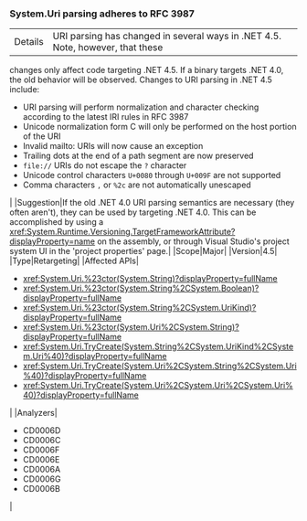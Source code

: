 ### System.Uri parsing adheres to RFC 3987

|   |   |
|---|---|
|Details|URI parsing has changed in several ways in .NET 4.5. Note, however, that these
changes only affect code targeting .NET 4.5. If a binary targets .NET 4.0, the
old behavior will be observed. Changes to URI parsing in .NET 4.5 include:<br /><ul><li>URI parsing will perform normalization and character checking according to the latest IRI rules in RFC 3987</li><li>Unicode normalization form C will only be performed on the host portion of the URI</li><li>Invalid mailto: URIs will now cause an exception</li><li>Trailing dots at the end of a path segment are now preserved</li><li><code>file://</code> URIs do not escape the <code>?</code> character</li><li>Unicode control characters <code>U+0080</code> through <code>U+009F</code> are not supported</li><li>Comma characters <code>,</code> or <code>%2c</code> are not automatically unescaped</li></ul>|
|Suggestion|If the old .NET 4.0 URI parsing semantics are necessary (they often aren&#39;t),
they can be used by targeting .NET 4.0. This can be accomplished by using a
<xref:System.Runtime.Versioning.TargetFrameworkAttribute?displayProperty=name>
on the assembly, or through Visual Studio&#39;s project system UI in the &#39;project
properties&#39; page.|
|Scope|Major|
|Version|4.5|
|Type|Retargeting|
|Affected APIs|<ul><li><xref:System.Uri.%23ctor(System.String)?displayProperty=fullName></li><li><xref:System.Uri.%23ctor(System.String%2CSystem.Boolean)?displayProperty=fullName></li><li><xref:System.Uri.%23ctor(System.String%2CSystem.UriKind)?displayProperty=fullName></li><li><xref:System.Uri.%23ctor(System.Uri%2CSystem.String)?displayProperty=fullName></li><li><xref:System.Uri.TryCreate(System.String%2CSystem.UriKind%2CSystem.Uri%40)?displayProperty=fullName></li><li><xref:System.Uri.TryCreate(System.Uri%2CSystem.String%2CSystem.Uri%40)?displayProperty=fullName></li><li><xref:System.Uri.TryCreate(System.Uri%2CSystem.Uri%2CSystem.Uri%40)?displayProperty=fullName></li></ul>|
|Analyzers|<ul><li>CD0006D</li><li>CD0006C</li><li>CD0006F</li><li>CD0006E</li><li>CD0006A</li><li>CD0006G</li><li>CD0006B</li></ul>|
